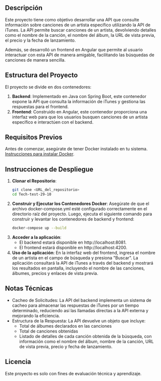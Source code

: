 ## Descripción

Este proyecto tiene como objetivo desarrollar una API que consulte información sobre canciones de un artista específico utilizando la API de iTunes. La API permite buscar canciones de un artista, devolviendo detalles como el nombre de la canción, el nombre del álbum, la URL de vista previa, el precio y la fecha de lanzamiento. 

Además, se desarrolló un frontend en Angular que permite al usuario interactuar con esta API de manera amigable, facilitando las búsquedas de canciones de manera sencilla.

## Estructura del Proyecto

El proyecto se divide en dos contenedores:

1. **Backend**: Implementado en Java con Spring Boot, este contenedor expone la API que consulta la información de iTunes y gestiona las respuestas para el frontend.
2. **Frontend**: Construido en Angular, este contenedor proporciona una interfaz web para que los usuarios busquen canciones de un artista específico e interactúen con el backend.

## Requisitos Previos

Antes de comenzar, asegúrate de tener Docker instalado en tu sistema. [Instrucciones para instalar Docker](https://docs.docker.com/get-docker/).

## Instrucciones de Despliegue

1. **Clonar el Repositorio**:
   ```bash
   git clone <URL_del_repositorio>
   cd Tech-test-29-10
2. **Construir y Ejecutar los Contenedores Docker**: Asegúrate de que el archivo docker-compose.yml esté configurado correctamente en el directorio raíz del proyecto. Luego, ejecuta el siguiente comando para construir y levantar los contenedores de backend y frontend:
   ```bash
   docker-compose up --build
3. **Acceder a la aplicación**:
   - El backend estará disponible en http://localhost:8081.
   - El frontend estará disponible en http://localhost:4200.
4. **Uso de la aplicación**: En la interfaz web del frontend, ingresa el nombre de un artista en el campo de búsqueda y presiona "Buscar". La aplicación consultará la API de iTunes a través del backend y mostrará los resultados en pantalla, incluyendo el nombre de las canciones, álbumes, precios y enlaces de vista previa.

## Notas Técnicas

- Cacheo de Solicitudes: La API del backend implementa un sistema de cacheo para almacenar las respuestas de iTunes por un tiempo determinado, reduciendo así las llamadas directas a la API externa y mejorando la eficiencia.
- Estructura de la Respuesta: La API devuelve un objeto que incluye:
   - Total de álbumes declarados en las canciones
   - Total de canciones obtenidas
   - Listado de detalles de cada canción obtenida de la búsqueda, con información como el nombre del álbum, nombre de la canción, URL de vista previa, precio y fecha de lanzamiento.

## Licencia

Este proyecto es solo con fines de evaluación técnica y aprendizaje.
